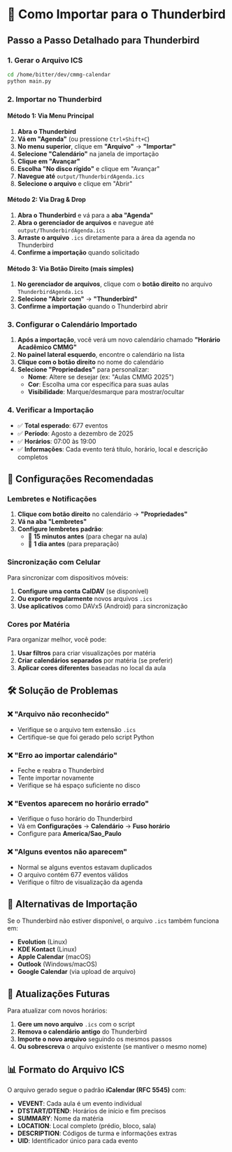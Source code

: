# 📧 Como Importar para o Thunderbird

## Passo a Passo Detalhado para Thunderbird

### 1. Gerar o Arquivo ICS

```bash
cd /home/bitter/dev/cmmg-calendar
python main.py
```

### 2. Importar no Thunderbird

#### Método 1: Via Menu Principal

1. **Abra o Thunderbird**
2. **Vá em "Agenda"** (ou pressione `Ctrl+Shift+C`)
3. **No menu superior**, clique em **"Arquivo"** → **"Importar"**
4. **Selecione "Calendário"** na janela de importação
5. **Clique em "Avançar"**
6. **Escolha "No disco rígido"** e clique em "Avançar"
7. **Navegue até** `output/ThunderbirdAgenda.ics`
8. **Selecione o arquivo** e clique em "Abrir"

#### Método 2: Via Drag & Drop

1. **Abra o Thunderbird** e vá para a **aba "Agenda"**
2. **Abra o gerenciador de arquivos** e navegue até `output/ThunderbirdAgenda.ics`
3. **Arraste o arquivo** `.ics` diretamente para a área da agenda no Thunderbird
4. **Confirme a importação** quando solicitado

#### Método 3: Via Botão Direito (mais simples)

1. **No gerenciador de arquivos**, clique com o **botão direito** no arquivo `ThunderbirdAgenda.ics`
2. **Selecione "Abrir com"** → **"Thunderbird"**
3. **Confirme a importação** quando o Thunderbird abrir

### 3. Configurar o Calendário Importado

1. **Após a importação**, você verá um novo calendário chamado **"Horário Acadêmico CMMG"**
2. **No painel lateral esquerdo**, encontre o calendário na lista
3. **Clique com o botão direito** no nome do calendário
4. **Selecione "Propriedades"** para personalizar:
   - **Nome**: Altere se desejar (ex: "Aulas CMMG 2025")
   - **Cor**: Escolha uma cor específica para suas aulas
   - **Visibilidade**: Marque/desmarque para mostrar/ocultar

### 4. Verificar a Importação

- ✅ **Total esperado**: 677 eventos
- ✅ **Período**: Agosto a dezembro de 2025
- ✅ **Horários**: 07:00 às 19:00
- ✅ **Informações**: Cada evento terá título, horário, local e descrição completos

## 🔧 Configurações Recomendadas

### Lembretes e Notificações

1. **Clique com botão direito** no calendário → **"Propriedades"**
2. **Vá na aba "Lembretes"**
3. **Configure lembretes padrão**:
   - 🔔 **15 minutos antes** (para chegar na aula)
   - 📧 **1 dia antes** (para preparação)

### Sincronização com Celular

Para sincronizar com dispositivos móveis:

1. **Configure uma conta CalDAV** (se disponível)
2. **Ou exporte regularmente** novos arquivos `.ics`
3. **Use aplicativos** como DAVx5 (Android) para sincronização

### Cores por Matéria

Para organizar melhor, você pode:

1. **Usar filtros** para criar visualizações por matéria
2. **Criar calendários separados** por matéria (se preferir)
3. **Aplicar cores diferentes** baseadas no local da aula

## 🛠️ Solução de Problemas

### ❌ "Arquivo não reconhecido"

- Verifique se o arquivo tem extensão `.ics`
- Certifique-se que foi gerado pelo script Python

### ❌ "Erro ao importar calendário"

- Feche e reabra o Thunderbird
- Tente importar novamente
- Verifique se há espaço suficiente no disco

### ❌ "Eventos aparecem no horário errado"

- Verifique o fuso horário do Thunderbird
- Vá em **Configurações** → **Calendário** → **Fuso horário**
- Configure para **America/Sao_Paulo**

### ❌ "Alguns eventos não aparecem"

- Normal se alguns eventos estavam duplicados
- O arquivo contém 677 eventos válidos
- Verifique o filtro de visualização da agenda

## 📱 Alternativas de Importação

Se o Thunderbird não estiver disponível, o arquivo `.ics` também funciona em:

- **Evolution** (Linux)
- **KDE Kontact** (Linux)
- **Apple Calendar** (macOS)
- **Outlook** (Windows/macOS)
- **Google Calendar** (via upload de arquivo)

## 🔄 Atualizações Futuras

Para atualizar com novos horários:

1. **Gere um novo arquivo** `.ics` com o script
2. **Remova o calendário antigo** do Thunderbird
3. **Importe o novo arquivo** seguindo os mesmos passos
4. **Ou sobrescreva** o arquivo existente (se mantiver o mesmo nome)

## 📊 Formato do Arquivo ICS

O arquivo gerado segue o padrão **iCalendar (RFC 5545)** com:

- **VEVENT**: Cada aula é um evento individual
- **DTSTART/DTEND**: Horários de início e fim precisos
- **SUMMARY**: Nome da matéria
- **LOCATION**: Local completo (prédio, bloco, sala)
- **DESCRIPTION**: Códigos de turma e informações extras
- **UID**: Identificador único para cada evento
